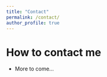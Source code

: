 ```yaml
---
title: "Contact"
permalink: /contact/
author_profile: true
---
```


# How to contact me
* More to come...